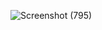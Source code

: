 ![Screenshot (795)](https://user-images.githubusercontent.com/96201116/157985502-3e740efa-dd51-40e5-8730-dd0e40bca025.png)
